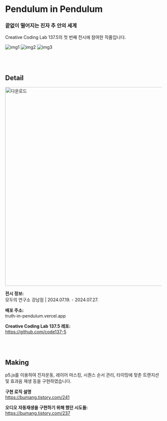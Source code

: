 # Pendulum in Pendulum
### 끝없이 떨어지는 진자 추 안의 세계

Creative Coding Lab 137.5의 첫 번째 전시에 참여한 작품입니다.

![img1](https://github.com/user-attachments/assets/b27926b7-c05a-4848-a314-eac7f35988c4)
![img2](https://github.com/user-attachments/assets/65482205-7794-419d-825a-ecf8f67852de)
![img3](https://github.com/user-attachments/assets/32414f50-7408-41ba-b2ff-ebe0b933571c)


<br/>
<br/>

## Detail
<img width="640" alt="다운로드" src="https://github.com/user-attachments/assets/0bb00450-af3d-4645-bb7b-a10eefae233f">

**전시 정보:** <br/>
모두의 연구소 강남점 | 2024.07.19. - 2024.07.27.

**배포 주소:** <br/>
truth-in-pendulum.vercel.app

**Creative Coding Lab 137.5 레포:** <br/>
https://github.com/code137-5

<br/>
<br/>

## Making <br/>
p5.js를 이용하여 진자운동, 레이어 마스킹, 시퀀스 순서 관리, 타이밍에 맞춘 트랜지션 및 효과음 재생 등을 구현하였습니다.

**구현 로직 설명** <br/>
https://bumang.tistory.com/241

**오디오 자동재생을 구현하기 위해 했던 시도들:** <br/>
https://bumang.tistory.com/237

